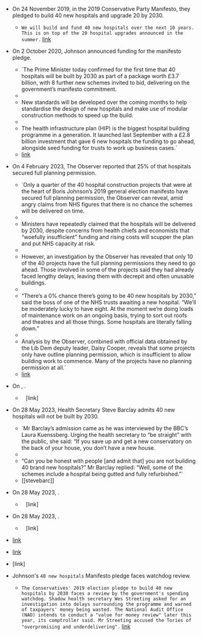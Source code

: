 - On 24 November 2019, in the 2019 Conservative Party Manifesto, they pledged to build 40 new hospitals and upgrade 20 by 2030.
    
    - `We will build and fund 40 new hospitals over the next 10 years. This is on top of the 20 hospital upgrades announced in the summer.` [link](https://assets-global.website-files.com/5da42e2cae7ebd3f8bde353c/5dda924905da587992a064ba_Conservative%202019%20Manifesto.pdf)
    
- On 2 October 2020, Johnson announced funding for the manifesto pledge.
    
    - `The Prime Minister today confirmed for the first time that 40 hospitals will be built by 2030 as part of a package worth £3.7 billion, with 8 further new schemes invited to bid, delivering on the government’s manifesto commitment.  
    -   
    - New standards will be developed over the coming months to help standardise the design of new hospitals and make use of modular construction methods to speed up the build.  
    -   
    - The health infrastructure plan (HIP) is the biggest hospital building programme in a generation. It launched last September with a £2.8 billion investment that gave 6 new hospitals the funding to go ahead, alongside seed funding for trusts to work up business cases.`  
    - [link](https://www.gov.uk/government/news/pm-confirms-37-billion-for-40-hospitals-in-biggest-hospital-building-programme-in-a-generation)
    
- On 4 February 2023, The Observer reported that 25% of that hospitals secured full planning permission.
    
    - `Only a quarter of the 40 hospital construction projects that were at the heart of Boris Johnson’s 2019 general election manifesto have secured full planning permission, the Observer can reveal, amid angry claims from NHS figures that there is no chance the schemes will be delivered on time.  
    -   
    - Ministers have repeatedly claimed that the hospitals will be delivered by 2030, despite concerns from health chiefs and economists that “woefully insufficient” funding and rising costs will scupper the plan and put NHS capacity at risk.  
    -   
    - However, an investigation by the Observer has revealed that only 10 of the 40 projects have the full planning permissions they need to go ahead. Those involved in some of the projects said they had already faced lengthy delays, leaving them with decrepit and often unusable buildings.  
    -   
    - “There’s a 0% chance there’s going to be 40 new hospitals by 2030,” said the boss of one of the NHS trusts awaiting a new hospital. “We’ll be moderately lucky to have eight. At the moment we’re doing loads of maintenance work on an ongoing basis, trying to sort out roofs and theatres and all those things. Some hospitals are literally falling down.”  
    -   
    - Analysis by the Observer, combined with official data obtained by the Lib Dem deputy leader, Daisy Cooper, reveals that some projects only have outline planning permission, which is insufficient to allow building work to commence. Many of the projects have no planning permission at all.`  
    - [link](https://www.theguardian.com/society/2023/feb/04/only-10-of-boris-johnson-promised-40-new-hospitals-have-full-planning-permission)
    
- On , .
    
    - ` ` [link]
    
- On 28 May 2023, Health Secretary Steve Barclay admits 40 new hospitals will not be built by 2030.
    
    - `Mr Barclay’s admission came as he was interviewed by the BBC’s Laura Kuenssberg. Urging the health secretary to “be straight” with the public, she said: “If you save up and get a new conservatory on the back of your house, you don’t have a new house.  
    -   
    - “Can you be honest with people [and admit that] you are not building 40 brand new hospitals?” Mr Barclay replied: “Well, some of the schemes include a hospital being gutted and fully refurbished.”`  
    - [[stevebarc]]
    
- On 28 May 2023, .
    
    - ` ` [link]
    
- On 28 May 2023, .
    
    - ` ` [link]
    
- [link](https://fullfact.org/health/six-hospitals-not-forty/)
- [link](https://boris-johnson-lies.com/our-plans-to-deliver-40-new-hospitals-across-the-country-by-2030-will-help/)
- [link]
- Johnson's `40 new hospitals` Manifesto pledge faces watchdog review.
    
    - `The Conservatives' 2019 election pledge to build 40 new hospitals by 2030 faces a review by the government's spending watchdog. Shadow health secretary Wes Streeting asked for an investigation into delays surrounding the programme and warned of taxpayers' money being wasted. The National Audit Office (NAO) intends to conduct a "value for money review" later this year, its comptroller said. Mr Streeting accused the Tories of "overpromising and underdelivering".` [link](https://www.bbc.co.uk/news/uk-politics-62025410)
    